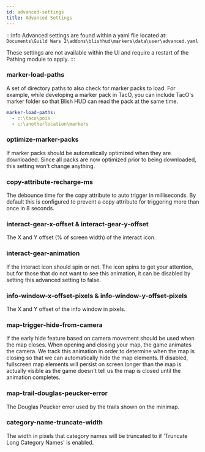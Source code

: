 ```yaml
---
id: advanced-settings
title: Advanced Settings
---
```


:::info
Advanced settings are found within a yaml file located at:<br />
`Documents\Guild Wars 2\addons\blishhud\markers\data\user\advanced.yaml`

These settings are not available within the UI and require a restart of the Pathing module to apply.
:::

### marker-load-paths

A set of directory paths to also check for marker packs to load.  For example, while developing a marker pack in TacO, you can include TacO's marker folder so that Blish HUD can read the pack at the same time.

```yaml
marker-load-paths:
  - c:\taco\pois
  - c:\anotherlocation\markers
```

### optimize-marker-packs

If marker packs should be automatically optimized when they are downloaded.  Since all packs are now optimized prior to being downloaded, this setting won't change anything.

### copy-attribute-recharge-ms

The debounce time for the copy attribute to auto trigger in milliseconds.  By default this is configured to prevent a copy attribute for triggering more than once in 8 seconds.

### interact-gear-x-offset & interact-gear-y-offset

The X and Y offset (% of screen width) of the interact icon.

### interact-gear-animation

If the interact icon should spin or not.  The icon spins to get your attention, but for those that do not want to see this animation, it can be disabled by setting this advanced setting to false.

### info-window-x-offset-pixels & info-window-y-offset-pixels

The X and Y offset of the info window in pixels.

### map-trigger-hide-from-camera

If the early hide feature based on camera movement should be used when the map closes.  When opening and closing your map, the game animates the camera.  We track this animation in order to determine when the map is closing so that we can automatically hide the map elements.  If disabled, fullscreen map elements will persist on screen longer than the map is actually visible as the game doesn't tell us the map is closed until the animation completes.

### map-trail-douglas-peucker-error

The Douglas Peucker error used by the trails shown on the minimap.

### category-name-truncate-width

The width in pixels that category names will be truncated to if 'Truncate Long Category Names' is enabled.